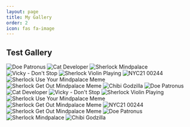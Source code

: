 ```yaml
---
layout: page
title: My Gallery
order: 2
icon: fas fa-image
---
```


## Test Gallery

<div class="photo-grid">
    <img src="assets/img/doe-patronus.jpeg" title="Doe Patronus">
    <img src="assets/img/cat-developer.jpg" title="Cat Developer">
    <img src="assets/img/sherlock-mindpalace.jpg" title="Sherlock Mindpalace">
    <img src="assets/vid/Vicky - Hiphop - Dont Stop-Cover copy.jpg" title="Vicky - Don't Stop">
    <img src="assets/img/sherlock-violin-playing.GIF" title="Sherlock Violin Playing">
    <img src="assets/img/NYC21_00244.JPG" title="NYC21 00244">
    <img src="assets/img/sherlock-use-your-mindpalace-meme.jpeg" title="Sherlock Use Your Mindpalace Meme">
    <img src="assets/img/sherlock-get-out-mindpalace-meme.jpeg" title="Sherlock Get Out Mindpalace Meme">
    <img src="assets/posts_media/Brainfeed Library/my-first-blog_godzilla-chibi.png" title="Chibi Godzilla">
    <img src="assets/img/doe-patronus.jpeg" title="Doe Patronus">
    <img src="assets/img/cat-developer.jpg" title="Cat Developer">
    <img src="assets/vid/Vicky - Hiphop - Dont Stop-Cover copy.jpg" title="Vicky - Don't Stop">
    <img src="assets/img/sherlock-violin-playing.GIF" title="Sherlock Violin Playing">
    <img src="assets/img/sherlock-use-your-mindpalace-meme.jpeg" title="Sherlock Use Your Mindpalace Meme">
    <img src="assets/img/sherlock-get-out-mindpalace-meme.gif" title="Sherlock Get Out Mindpalace Meme">
    <img src="assets/img/NYC21_00244.JPG" title="NYC21 00244">
    <img src="assets/img/sherlock-get-out-mindpalace-meme.jpeg" title="Sherlock Get Out Mindpalace Meme">
    <img src="assets/img/doe-patronus.jpeg" title="Doe Patronus">
    <img src="assets/img/sherlock-mindpalace.jpg" title="Sherlock Mindpalace">
    <img src="assets/posts_media/Brainfeed Library/my-first-blog_godzilla-chibi.png" title="Chibi Godzilla">
</div>